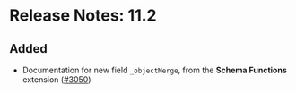 # Release Notes: 11.2

## Added

- Documentation for new field `_objectMerge`, from the **Schema Functions** extension ([#3050](https://github.com/GatoGraphQL/GatoGraphQL/pull/3050))
